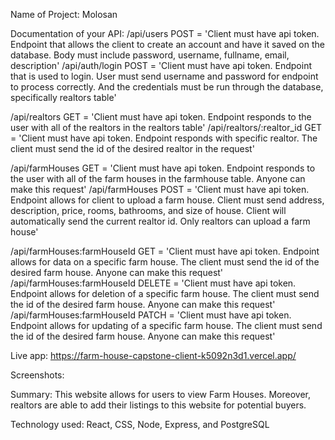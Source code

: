Name of Project: Molosan

Documentation of your API:
/api/users POST = 'Client must have api token. Endpoint that allows the client to create an account and have it saved on the database. Body must include password, username, fullname, email, description'
/api/auth/login POST = 'Client must have api token. Endpoint that is used to login. User must send username and password for endpoint to process correctly. And the credentials must be run through the database, specifically realtors table'

/api/realtors GET = 'Client must have api token. Endpoint responds to the user with all of the realtors in the realtors table'
/api/realtors/:realtor_id GET = 'Client must have api token. Endpoint responds with specific realtor. The client must send the id of the desired realtor in the request'

/api/farmHouses GET = 'Client must have api token. Endpoint responds to the user with all of the farm houses in the farmhouse table. Anyone can make this request'
/api/farmHouses POST = 'Client must have api token. Endpoint allows for client to upload a farm house. Client must send address, description, price, rooms, bathrooms, and size of house. Client will automatically send the current realtor id. Only realtors can upload a farm house'

/api/farmHouses:farmHouseId GET = 'Client must have api token. Endpoint allows for data on a specific farm house. The client must send the id of the desired farm house. Anyone can make this request'
/api/farmHouses:farmHouseId DELETE = 'Client must have api token. Endpoint allows for deletion of a specific farm house. The client must send the id of the desired farm house. Anyone can make this request'
/api/farmHouses:farmHouseId PATCH = 'Client must have api token. Endpoint allows for updating of a specific farm house. The client must send the id of the desired farm house. Anyone can make this request'

Live app: https://farm-house-capstone-client-k5092n3d1.vercel.app/

Screenshots: 


Summary: 
This website allows for users to view Farm Houses. Moreover, realtors are able to add their listings to this website for potential buyers.

Technology used: 
React, CSS, Node, Express, and PostgreSQL
